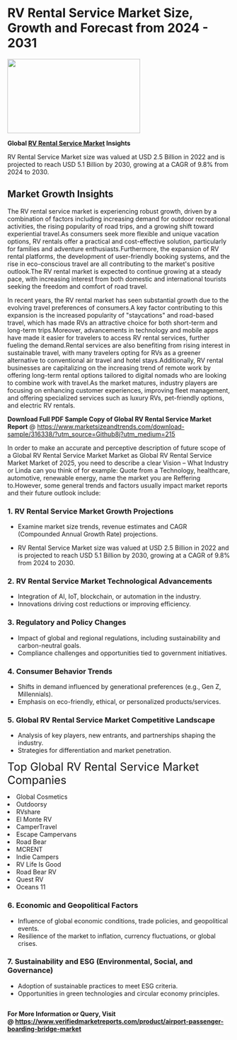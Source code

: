 <H1>RV Rental Service Market Size, Growth and Forecast from 2024 - 2031</H1><img class="aligncenter size-medium wp-image-584254" src="https://thirdeyenews.in/wp-content/uploads/2024/09/Global-Market-Research-300x168.jpeg" alt="" width="300" height="168" /><p><strong>Global&nbsp;<a href="https://www.marketsizeandtrends.com/download-sample/316338/?utm_source=Github8j?utm_medium=215">RV Rental Service Market</a> Insights</strong></p><p>RV Rental Service Market size was valued at USD 2.5 Billion in 2022 and is projected to reach USD 5.1 Billion by 2030, growing at a CAGR of 9.8% from 2024 to 2030.</p><p><h2>Market Growth Insights</h2> <p>The RV rental service market is experiencing robust growth, driven by a combination of factors including increasing demand for outdoor recreational activities, the rising popularity of road trips, and a growing shift toward experiential travel.As consumers seek more flexible and unique vacation options, RV rentals offer a practical and cost-effective solution, particularly for families and adventure enthusiasts.Furthermore, the expansion of RV rental platforms, the development of user-friendly booking systems, and the rise in eco-conscious travel are all contributing to the market's positive outlook.The RV rental market is expected to continue growing at a steady pace, with increasing interest from both domestic and international tourists seeking the freedom and comfort of road travel.</p> <p>In recent years, the RV rental market has seen substantial growth due to the evolving travel preferences of consumers.A key factor contributing to this expansion is the increased popularity of "staycations" and road-based travel, which has made RVs an attractive choice for both short-term and long-term trips.Moreover, advancements in technology and mobile apps have made it easier for travelers to access RV rental services, further fueling the demand.Rental services are also benefiting from rising interest in sustainable travel, with many travelers opting for RVs as a greener alternative to conventional air travel and hotel stays.Additionally, RV rental businesses are capitalizing on the increasing trend of remote work by offering long-term rental options tailored to digital nomads who are looking to combine work with travel.As the market matures, industry players are focusing on enhancing customer experiences, improving fleet management, and offering specialized services such as luxury RVs, pet-friendly options, and electric RV rentals.</p> <p><span class=""><strong>Download Full PDF Sample Copy of Global RV Rental Service Market Report</strong> @ <a href="https://www.marketsizeandtrends.com/download-sample/316338/?utm_source=Github8j?utm_medium=215" target="_blank">https://www.marketsizeandtrends.com/download-sample/316338/?utm_source=Github8j?utm_medium=215</a></span></p><p>In order to make an accurate and perceptive description of future scope of a Global&nbsp;RV Rental Service Market Market as Global&nbsp;RV Rental Service Market Market of 2025, you need to describe a clear Vision &ndash; What Industry or Linda can you think of for example: Quote from a Technology, healthcare, automotive, renewable energy, name the market you are Reffering to.However, some general trends and factors usually impact market reports and their future outlook include:</p><h3>1.&nbsp;<strong>RV Rental Service Market Growth Projections</strong></h3><ul><li>Examine market size trends, revenue estimates and CAGR (Compounded Annual Growth Rate) projections.</li><li><p>RV Rental Service Market size was valued at USD 2.5 Billion in 2022 and is projected to reach USD 5.1 Billion by 2030, growing at a CAGR of 9.8% from 2024 to 2030.</p></li></ul><h3>2.&nbsp;<strong>RV Rental Service Market Technological Advancements</strong></h3><ul><li>Integration of AI, IoT, blockchain, or automation in the industry.</li><li>Innovations driving cost reductions or improving efficiency.</li></ul><h3>3.&nbsp;<strong>Regulatory and Policy Changes</strong></h3><ul><li>Impact of global and regional regulations, including sustainability and carbon-neutral goals.</li><li>Compliance challenges and opportunities tied to government initiatives.</li></ul><h3>4.&nbsp;<strong>Consumer Behavior Trends</strong></h3><ul><li>Shifts in demand influenced by generational preferences (e.g., Gen Z, Millennials).</li><li>Emphasis on eco-friendly, ethical, or personalized products/services.</li></ul><h3>5.&nbsp;<strong>Global RV Rental Service Market Competitive Landscape</strong></h3><ul><li>Analysis of key players, new entrants, and partnerships shaping the industry.</li><li>Strategies for differentiation and market penetration.</li></ul><p data-pm-slice="1 1 []"><span style="color: inherit; font-family: inherit; font-size: 25px;">Top Global RV Rental Service Market Companies</span></p><div class="" data-test-id=""><p><li>Global Cosmetics</li><li> Outdoorsy</li><li> RVshare</li><li> El Monte RV</li><li> CamperTravel</li><li> Escape Campervans</li><li> Road Bear</li><li> MCRENT</li><li> Indie Campers</li><li> RV Life Is Good</li><li> Road Bear RV</li><li> Quest RV</li><li> Oceans 11</li></p></div><h3>6.&nbsp;<strong>Economic and Geopolitical Factors</strong></h3><ul><li>Influence of global economic conditions, trade policies, and geopolitical events.</li><li>Resilience of the market to inflation, currency fluctuations, or global crises.</li></ul><h3>7.&nbsp;<strong>Sustainability and ESG (Environmental, Social, and Governance)</strong></h3><ul><li>Adoption of sustainable practices to meet ESG criteria.</li><li>Opportunities in green technologies and circular economy principles.</li></ul><h2><strong style="font-size: 14px;">For More Information or Query, Visit @&nbsp;</strong><a style="background-color: #ffffff; font-size: 14px;" href="https://www.marketsizeandtrends.com/report/rv-rental-service-market/" target="_blank">https://www.verifiedmarketreports.com/product/airport-passenger-boarding-bridge-market</a></h2>